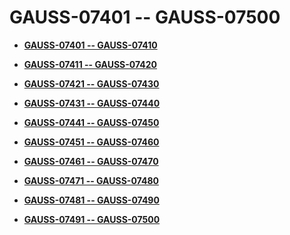 # GAUSS-07401 -- GAUSS-07500<a name="ZH-CN_TOPIC_0302073686"></a>

-   **[GAUSS-07401 -- GAUSS-07410](GAUSS-07401----GAUSS-07410.md)**  

-   **[GAUSS-07411 -- GAUSS-07420](GAUSS-07411----GAUSS-07420.md)**  

-   **[GAUSS-07421 -- GAUSS-07430](GAUSS-07421----GAUSS-07430.md)**  

-   **[GAUSS-07431 -- GAUSS-07440](GAUSS-07431----GAUSS-07440.md)**  

-   **[GAUSS-07441 -- GAUSS-07450](GAUSS-07441----GAUSS-07450.md)**  

-   **[GAUSS-07451 -- GAUSS-07460](GAUSS-07451----GAUSS-07460.md)**  

-   **[GAUSS-07461 -- GAUSS-07470](GAUSS-07461----GAUSS-07470.md)**  

-   **[GAUSS-07471 -- GAUSS-07480](GAUSS-07471----GAUSS-07480.md)**  

-   **[GAUSS-07481 -- GAUSS-07490](GAUSS-07481----GAUSS-07490.md)**  

-   **[GAUSS-07491 -- GAUSS-07500](GAUSS-07491----GAUSS-07500.md)**  


